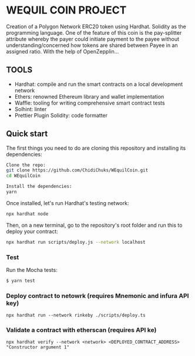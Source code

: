 # WEQUIL COIN PROJECT

Creation of a Polygon Network ERC20 token using Hardhat. 
Solidity as the programming language. 
One of the feature of this coin is the pay-splitter attribute whereby the payer could initiate 
payment to the payee without understanding/concerned how tokens are shared 
between Payee in an assigned ratio. With the help of OpenZepplin...

## TOOLS

- Hardhat: compile and run the smart contracts on a local development network
- Ethers: renowned Ethereum library and wallet implementation
- Waffle: tooling for writing comprehensive smart contract tests
- Solhint: linter
- Prettier Plugin Solidity: code formatter

## Quick start

The first things you need to do are cloning this repository and installing its
dependencies:

```sh
Clone the repo:
git clone https://github.com/ChidiChuks/WEquilCoin.git
cd WEquilCoin

Install the dependencies:
yarn
```
Once installed, let's run Hardhat's testing network:

```sh
npx hardhat node
```

Then, on a new terminal, go to the repository's root folder and run this to
deploy your contract:

```sh
npx hardhat run scripts/deploy.js --network localhost
```

### Test

Run the Mocha tests:

```sh
$ yarn test
```

### Deploy contract to netowrk (requires Mnemonic and infura API key)

```
npx hardhat run --network rinkeby ./scripts/deploy.ts
```

### Validate a contract with etherscan (requires API ke)

```
npx hardhat verify --network <network> <DEPLOYED_CONTRACT_ADDRESS> "Constructor argument 1"
```

